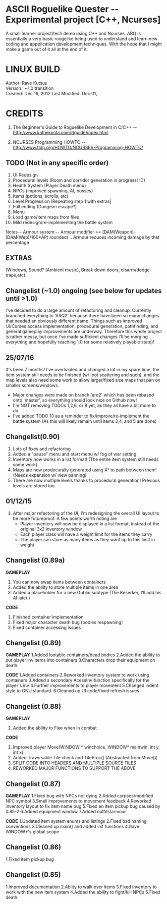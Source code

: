 ASCII Roguelike Quester -- Experimental project [C++, Ncurses]
=============================================================
A small learner project/tech demo using C++ and Ncurses. ARQ is 
essentially a very basic rougelike being used to understand and learn
new coding and appplication development techniques. With the hope that I might make a game out of it all at the end of it.

LINUX BUILD
===========
Author: Rave Kutsuu   
Version : ~1.0 transition                             
Created: Dec 16, 2012
Last Modified: Dec 01, 

CREDITS
=======
1. The Beginner's Guide to Roguelike Development in C/C++ -- 
http://www.kathekonta.com/rlguide/index.html 

2. NCURSES Programming HOWTO --  
http://www.tldp.org/HOWTO/NCURSES-Programming-HOWTO/                      

TODO (Not in any specific order)
----
1. UI Redesign 
2. Procedural levels (Room and corridor generation in progress! :D)
3. Health System (Player Death menu)
4. NPCs (improved spawning, AI, bosses)
5. Items (potions, scrolls, etc)
6. Level Progression [Repeating step 1 with extras] 
7. Full ending (Dungeon escape?)
8. Menu
9. Load game/item maps from files
10. Mild redesign/re-implementing the battle system

Notes-- 
Armour system -- Armour modifier == (DAM(Weapon)-(DAM(Wep)/100*AP) rounded) .. Armour reduces incoming damage by that percentage

EXTRAS
------
(Windows, Sound? (Ambient music), Break down doors, disarm/dodge traps,etc)

Changelist (~1.0) ongoing (see below for updates until >1.0)
----------------
I've decided to do a large amount of refactoring and cleanup. Currently branched everything to 'ARQ2' because there have been so many changes that needed an obviously different name. Things such as improved UI/Curses access implementation, procedural generation, 
pathfinding, and general gameplay improvements are underway. Therefore this whole project is rather messy, but once I've made sufficient changes I'll be merging everything and hopefully reaching 1.0 (or some relatively playable state)! 

25/07/16
--------
It's been 7 months! I've overhauled and changed a lot in my spare time, the item system still needs to be finished (w/ loot scattering and such), and the map levels also need some work to 
allow larger/fixed size maps that pan on smaller screens/windows.

* Major changes were made on branch 'arq2' which has been rebased onto 'master', so everything should look nice on Github now!
* I'm NOT removing TODOs 1,2,6, or 8 yet, as they all have a bit more to do.
* I've added TODO 10 as a reminder to fix/improve/re-implement the battle system (As this will likely remain until items 3,4, and 5 are done)

Changelist(0.90)
-----------------
1. Lots of fixes and refactoring
2. Added a "pause" menu and start menu w/ fog of war setting
3. Inventory now works in a list format! (The entire item system still needs some work)
4. Maps are now prodecurally generated using A* to path between them! (Needs expansion w/ view panning)
5. There are now multiple levels thanks to procedural generation! Previous levels are stored too.

01/12/15  
--------
1. After major refactoring of the UI, I'm redesigning the overall UI layout to be more futureproof. A few points worth noting are
     * Player inventory will now be displayed in a list format, instead of the original 3x3 inventory window
     * Each player class will have a weight limit for the items they carry
     * The player can store as many items as they want up to this limit in weight


Changelist (0.89a)
-------------------

**GAMEPLAY**
1. You can now swap items between containers
2. Added the ability to store multiple items in one area
3. Added a placeholder for a new Goblin subtype (The Beserker, I'll add his AI later.)

**CODE**
1. Finished container implementation
2. Fixed major character death bug (bodies respawning)
3. Fixed container accessing issues

Changelist (0.89)
-----------------

**GAMEPLAY**
1.Added lootable containers/dead bodies
2.Added the ability to put player inv items into containers
3.Characters drop their equipment on death

**CODE**
1.Added containers
2.Reworked inventory system to work using containers
3.Added a secondary AcessInv function specifically for the player's inv
4.Further improvements to player movement
5.Changed indent style to GNU standard.
6.Cleaned up UI code/fixed refresh issues

Changelist (0.88)
-----------------

**GAMEPLAY**
1. Added the ability to Flee when in combat

**CODE**
1. Improved player Move(WINDOW * winchoice, WINDOW* mainwin, int y, int x)
2. Added Traversable Tile check and TileProc() (Abstracted from Move())
3. SPLIT CODE INTO HEADERS AND MULTIPLE SOURCE FILES
4. REWORKED MAJOR FUNCTIONS TO SUPPORT THE ABOVE

Changelist (0.87)
-----------------

**GAMEPLAY**
1.Fixed bug with NPCs not dying
2.Added corpses/modified NPC symbol
3.Small improvements to movement feedback
4.Reworked inventory layout to fix item name bug
5.Fixed an item pickup bug caused by 0.85-2
6.Added equipment window
7.Added outfits/armour

**CODE**
1.Updated item system enums and listings 
2.Fixed bad naming conventions
3.Cleaned up main() and added init functions
4.Gave WINDOW*'s global scope

Changelist (0.86)
-----------------
1.Fixed item pickup bug

Changelist (0.85)
-----------------

1.Improved documentation
2.Ablity to walk over items
3.Fixed inventory to work with the new item system
4.Added the ability to fight/kill NPCs
5.Fixed death


